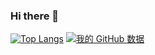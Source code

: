 ### Hi there 👋
[![Top Langs](https://github-readme-stats.vercel.app/api/top-langs/?username=greedkiss)](https://github.com/greediss/github-readme-stats)
[![我的 GitHub 数据](https://github-readme-stats.vercel.app/api?username=greedkiss)]()
<!--
**greedkiss/greedkiss** is a ✨ _special_ ✨ repository because its `README.md` (this file) appears on your GitHub profile.

Here are some ideas to get you started:

- 🔭 I’m currently working on ...
- 🌱 I’m currently learning ...
- 👯 I’m looking to collaborate on ...
- 🤔 I’m looking for help with ...
- 💬 Ask me about ...
- 📫 How to reach me: ...
- 😄 Pronouns: ...
- ⚡ Fun fact: ...
-->
